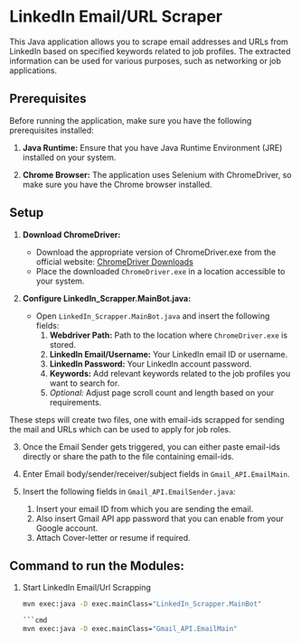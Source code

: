 # LinkedIn Email/URL Scraper

This Java application allows you to scrape email addresses and URLs from LinkedIn based on specified keywords related to job profiles. The extracted information can be used for various purposes, such as networking or job applications.

## Prerequisites

Before running the application, make sure you have the following prerequisites installed:

1. **Java Runtime:** Ensure that you have Java Runtime Environment (JRE) installed on your system.

2. **Chrome Browser:** The application uses Selenium with ChromeDriver, so make sure you have the Chrome browser installed.

## Setup

1. **Download ChromeDriver:**
   - Download the appropriate version of ChromeDriver.exe from the official website: [ChromeDriver Downloads](https://sites.google.com/chromium.org/driver/)
   - Place the downloaded `ChromeDriver.exe` in a location accessible to your system.

2. **Configure LinkedIn_Scrapper.MainBot.java:**
   - Open `LinkedIn_Scrapper.MainBot.java` and insert the following fields:
     1. **Webdriver Path:** Path to the location where `ChromeDriver.exe` is stored.
     2. **LinkedIn Email/Username:** Your LinkedIn email ID or username.
     3. **LinkedIn Password:** Your LinkedIn account password.
     4. **Keywords:** Add relevant keywords related to the job profiles you want to search for.
     5. *Optional:* Adjust page scroll count and length based on your requirements.

These steps will create two files, one with email-ids scrapped for sending the mail and URLs which can be used to apply for job roles.

3. Once the Email Sender gets triggered, you can either paste email-ids directly or share the path to the file containing email-ids.

4. Enter Email body/sender/receiver/subject fields in `Gmail_API.EmailMain`.

5. Insert the following fields in `Gmail_API.EmailSender.java`:
   1. Insert your email ID from which you are sending the email.
   2. Also insert Gmail API app password that you can enable from your Google account.
   3. Attach Cover-letter or resume if required.

## Command to run the Modules:

1. Start LinkedIn Email/Url Scrapping
   ```cmd
   mvn exec:java -D exec.mainClass="LinkedIn_Scrapper.MainBot"

   ```cmd
   mvn exec:java -D exec.mainClass="Gmail_API.EmailMain"
